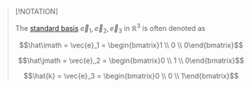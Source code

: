 >[!NOTATION]
>
>The [standard basis](../Standard%20Basis.md) $\vec{e}_1, \vec{e}_2, \vec{e}_3$ in $\mathbb{R}^3$ is often denoted as
>
>$$\hat\imath = \vec{e}_1 = \begin{bmatrix}1 \\ 0 \\ 0\end{bmatrix}$$
>
>$$\hat\jmath = \vec{e}_2 = \begin{bmatrix}0 \\ 1 \\ 0\end{bmatrix}$$
>
>$$\hat{k} = \vec{e}_3 = \begin{bmatrix}0 \\ 0 \\ 1\end{bmatrix}$$
>